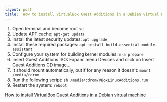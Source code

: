 ```yaml
---
layout: post
title:  How to install VirtualBox Guest Additions in a Debian virtual machine
---
```


<!--more-->
1. Open terminal and become root `su`
2. Update APT cache: `apt-get update`
3. Install the latest security updates: `apt upgrade`
4. Install these required packages: `apt install build-essential module-assistant`
5. Configure your system for building kernel modules: `m-a prepare`
6. Insert Guest Additions ISO: Expand menu Devices and click on Insert Guest Additions CD image...
7. It should mount automatically, but if for any reason it doesn't: `mount /media/cdrom`
8. Run the following script: `sh /media/cdrom/VBoxLinuxAdditions.run`
9. Restart the system: `reboot`

[How to install VirtualBox Guest Additions in a Debian virtual machine](https://unix.stackexchange.com/questions/286934/how-to-install-virtualbox-guest-additions-in-a-debian-virtual-machine)
